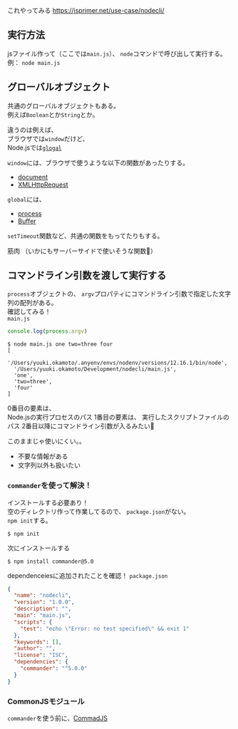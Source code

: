 これやってみる
https://jsprimer.net/use-case/nodecli/

## 実行方法
jsファイル作って（ここでは`main.js`）、 `node`コマンドで呼び出して実行する。
例： `node main.js`

## グローバルオブジェクト
共通のグローバルオブジェクトもある。  
例えば`Boolean`とか`String`とか。

違うのは例えば、  
ブラウザでは`window`だけど、  
Node.jsでは[`glogal`](https://nodejs.org/docs/latest-v12.x/api/globals.html)

`window`には、ブラウザで使うような以下の関数があったりする。
- [document](https://developer.mozilla.org/ja/docs/Web/API/Document)
- [XMLHttpRequest](https://developer.mozilla.org/ja/docs/Web/API/XMLHttpRequest)

`global`には、
- [process](https://nodejs.org/docs/latest-v12.x/api/process.html#process_process)
- [Buffer](https://nodejs.org/docs/latest-v12.x/api/buffer.html)

`setTimeout`関数など、共通の関数をもってたりもする。  

筋肉 （いかにもサーバーサイドで使いそうな関数:eyes:）

## コマンドライン引数を渡して実行する
`process`オブジェクトの、 `argv`プロパティにコマンドライン引数で指定した文字列の配列がある。  
確認してみる！  
`main.js`
```js
console.log(process.argv)
```
```shell
$ node main.js one two=three four
[
  '/Users/yuuki.okamoto/.anyenv/envs/nodenv/versions/12.16.1/bin/node',
  '/Users/yuuki.okamoto/Development/nodecli/main.js',
  'one',
  'two=three',
  'four'
]
```
0番目の要素は、  
Node.jsの実行プロセスのパス
1番目の要素は、
実行したスクリプトファイルのパス
2番目以降にコマンドライン引数が入るみたい:eyes:

このままじゃ使いにくい。。
- 不要な情報がある
- 文字列以外も扱いたい

### `commander`を使って解決！
インストールする必要あり！  
空のディレクトリ作って作業してるので、 `package.json`がない。  
`npm init`する。
```shell
$ npm init
```
次にインストールする
```shell
$ npm install commander@5.0
```
dependenceiesに追加されたことを確認！
`package.json`
```json
{
  "name": "nodecli",
  "version": "1.0.0",
  "description": "",
  "main": "main.js",
  "scripts": {
    "test": "echo \"Error: no test specified\" && exit 1"
  },
  "keywords": [],
  "author": "",
  "license": "ISC",
  "dependencies": {
    "commander": "^5.0.0"
  }
}
```

### CommonJSモジュール
`commander`を使う前に、[CommadJS](https://nodejs.org/docs/latest/api/modules.html)  
